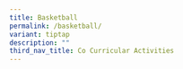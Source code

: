 ```yaml
---
title: Basketball
permalink: /basketball/
variant: tiptap
description: ""
third_nav_title: Co Curricular Activities
---
```

